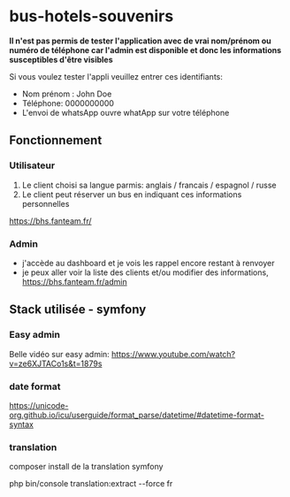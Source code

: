 # bus-hotels-souvenirs

<strong>Il n'est pas permis de tester l'application avec de vrai nom/prénom ou numéro de téléphone car l'admin est disponible et donc les informations susceptibles d'être visibles</strong>

Si vous voulez tester l'appli veuillez entrer ces identifiants:
  - Nom prénom : John Doe
  - Téléphone: 0000000000
  - L'envoi de whatsApp ouvre whatApp sur votre téléphone

## Fonctionnement

### Utilisateur

1. Le client choisi sa langue parmis: anglais / francais / espagnol / russe
2. Le client peut réserver un bus en indiquant ces informations personnelles

https://bhs.fanteam.fr/

### Admin

- j'accède au dashboard et je vois les rappel encore restant à renvoyer
- je peux aller voir la liste des clients et/ou modifier des informations, 
 https://bhs.fanteam.fr/admin 

## Stack utilisée - symfony

### Easy admin

Belle vidéo sur easy admin:
https://www.youtube.com/watch?v=ze6XJTACo1s&t=1879s

### date format
https://unicode-org.github.io/icu/userguide/format_parse/datetime/#datetime-format-syntax

### translation
composer install de la translation symfony


php bin/console translation:extract --force fr
